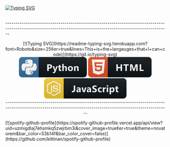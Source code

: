 [![Typing SVG](https://readme-typing-svg.herokuapp.com?font=Roboto&size=25&center=false&lines=ROAD+TO+BE+THE+DEVELOPER)](https://git.io/typing-svg)
<br/>
<br/>
<body>
--------------------------------------------------------------------------------------------------------------------------------------------------------------
</body>
<p align="center">
[![Typing SVG](https://readme-typing-svg.herokuapp.com?font=Roboto&size=25&center=true&lines=This+is+the+langauges+that+I+can+code)](https://git.io/typing-svg)
  <br>
  <img src="https://raw.githubusercontent.com/MikeCodesDotNET/ColoredBadges/master/svg/dev/languages/python.svg" alt="python" style="max-width: 100%;">
  <img src="https://raw.githubusercontent.com/MikeCodesDotNET/ColoredBadges/master/svg/dev/languages/html.svg" alt="html" style="max-width: 100%;">
  <img src="https://raw.githubusercontent.com/MikeCodesDotNET/ColoredBadges/master/svg/dev/languages/js.svg" alt="js" style="max-width: 100%;"><br>
  --------------------------------------------------------------------------------------------------------------------------------------------------------------
</p>
[![spotify-github-profile](https://spotify-github-profile.vercel.app/api/view?uid=uzmigdlaj7ehsmkq5zwjrbm3i&cover_image=true&center=true&theme=novatorem&bar_color=53b14f&bar_color_cover=false)](https://github.com/kittinan/spotify-github-profile)
